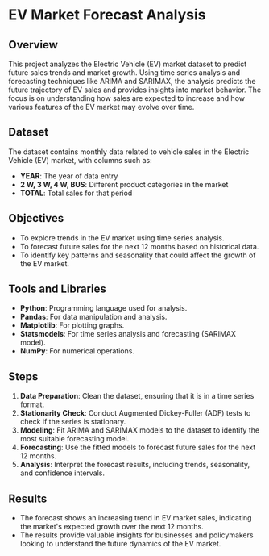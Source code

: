 
# EV Market Forecast Analysis

## Overview
This project analyzes the Electric Vehicle (EV) market dataset to predict future sales trends and market growth. Using time series analysis and forecasting techniques like ARIMA and SARIMAX, the analysis predicts the future trajectory of EV sales and provides insights into market behavior. The focus is on understanding how sales are expected to increase and how various features of the EV market may evolve over time.

## Dataset
The dataset contains monthly data related to vehicle sales in the Electric Vehicle (EV) market, with columns such as:
- **YEAR**: The year of data entry
- **2 W, 3 W, 4 W, BUS**: Different product categories in the market
- **TOTAL**: Total sales for that period

## Objectives
- To explore trends in the EV market using time series analysis.
- To forecast future sales for the next 12 months based on historical data.
- To identify key patterns and seasonality that could affect the growth of the EV market.

## Tools and Libraries
- **Python**: Programming language used for analysis.
- **Pandas**: For data manipulation and analysis.
- **Matplotlib**: For plotting graphs.
- **Statsmodels**: For time series analysis and forecasting (SARIMAX model).
- **NumPy**: For numerical operations.

## Steps
1. **Data Preparation**: Clean the dataset, ensuring that it is in a time series format.
2. **Stationarity Check**: Conduct Augmented Dickey-Fuller (ADF) tests to check if the series is stationary.
3. **Modeling**: Fit ARIMA and SARIMAX models to the dataset to identify the most suitable forecasting model.
4. **Forecasting**: Use the fitted models to forecast future sales for the next 12 months.
5. **Analysis**: Interpret the forecast results, including trends, seasonality, and confidence intervals.

## Results
- The forecast shows an increasing trend in EV market sales, indicating the market's expected growth over the next 12 months.
- The results provide valuable insights for businesses and policymakers looking to understand the future dynamics of the EV market.